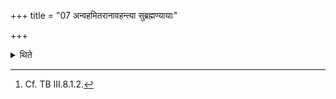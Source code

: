 +++
title = "07 अन्वहमितरानावहन्त्या सुब्रह्मण्यायाः"

+++

<details><summary>थिते</summary>

7. Day by day they bring the other priests upto the (priest called) Subrahmaṇya.[^1]  

[^1]: Cf. TB III.8.1.2. 
</details>
